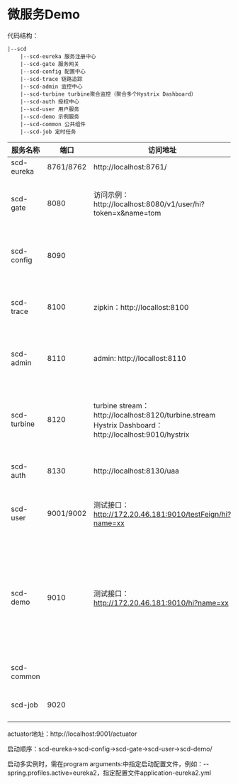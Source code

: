 # 微服务Demo
代码结构：
```
|--scd
    |--scd-eureka 服务注册中心
    |--scd-gate 服务网关
    |--scd-config 配置中心
    |--scd-trace 链路追踪
    |--scd-admin 监控中心
    |--scd-turbine turbine聚合监控（聚合多个Hystrix Dashboard）
    |--scd-auth 授权中心
    |--scd-user 用户服务
    |--scd-demo 示例服务
    |--scd-common 公共组件
    |--scd-job 定时任务

```

| 服务名称 | 端口      |  访问地址  | 说明 |
| -------- | --------- | ---- | -------- |
| scd-eureka | 8761/8762 | http://localhost:8761/ | eureka  server |
| scd-gate | 8080 | 访问示例：http://localhost:8080/v1/user/hi?token=x&name=tom | zuul网关，集成zipkin、eureka  client、actuator |
| scd-config | 8090 |  | config server配置中心，集成eureka  client、actuator |
| scd-trace | 8100 | zipkin：http://locallost:8100 | zipkin server，集成eureka  client、actuator |
| scd-admin | 8110 | admin: http://locallost:8110 | admin server监控中心，集成eureka  client、actuator |
| scd-turbine | 8120 | turbine stream： http://localhost:8120/turbine.stream    Hystrix Dashboard：http://localhost:9010/hystrix | turbine server，集成hystrix dashboard、eureka  client、actuator |
| scd-auth | 8130 | http://localhost:8130/uaa | auth server授权中心，集成eureka  client |
| scd-user | 9001/9002 | 测试接口：http://172.20.46.181:9010/testFeign/hi?name=xx | 用户服务，集成zipkin、eureka  client、actuator |
| scd-demo | 9010 | 测试接口：http://172.20.46.181:9010/hi?name=xx | 示例服务，集成feign、ribbon、hystrix（不集成hystrix dashboard）、eureka  client、config client、actuator、zipkin |
| scd-common | |  | 公共服务，集成eureka  client                                 |
| scd-job     | 9020 |  | 定时任务服务，集成eureka  client |

 actuator地址：http://localhost:9001/actuator

启动顺序：scd-eureka->scd-config->scd-gate->scd-user->scd-demo/

启动多实例时，需在program arguments:中指定启动配置文件，例如：--spring.profiles.active=eureka2，指定配置文件application-eureka2.yml